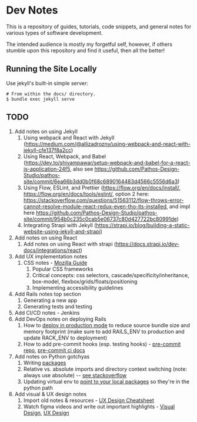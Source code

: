 # Dev Notes

This is a repository of guides, tutorials, code snippets, and general notes
for various types of software development.

The intended audience is mostly my forgetful self, however, if others stumble
upon this repository and find it useful, then all the better!

## Running the Site Locally

Use jekyll's built-in simple server:
```
# From within the docs/ directory.
$ bundle exec jekyll serve
```

## TODO

1. Add notes on using Jekyll
   1. Using webpack and React with Jekyll (https://medium.com/@allizadrozny/using-webpack-and-react-with-jekyll-cfe137f8a2cc)
   1. Using React, Webpack, and Babel (https://dev.to/shivampawar/setup-webpack-and-babel-for-a-react-js-application-24f5, also see https://github.com/Pathos-Design-Studio/pathos-site/commit/6ea66b3dd0b0f68c6890164483d4566c5556d6a3)
   1. Using Flow, ESLint, and Prettier (https://flow.org/en/docs/install/, https://flow.org/en/docs/tools/eslint/, option 2 here: https://stackoverflow.com/questions/51563112/flow-throws-error-cannot-resolve-module-react-redux-even-tho-its-installed, and impl here https://github.com/Pathos-Design-Studio/pathos-site/commit/954b0c235c0cab5e06737c80d427722bc80991de)
   1. Integrating Strapi with Jekyll (https://strapi.io/blog/building-a-static-website-using-jekyll-and-strapi)
1. Add notes on using React
   1. Add notes on using React with strapi (https://docs.strapi.io/dev-docs/integrations/react)
1. Add UX implementation notes
   1. CSS notes - [Mozilla Guide](https://developer.mozilla.org/en-US/docs/Learn/CSS)
      1. Popular CSS frameworks
      2. Critical concepts: css selectors, cascade/specificity/inheritance, box-model, flexbox/grids/floats/positioning
      3. Implementing accessibility guidelines
1. Add Rails notes top section
   1. Generating a new app
   1. Generating tests and testing
1. Add CI/CD notes - Jenkins
1. Add DevOps notes on deploying Rails
   1. How to [deploy in production mode](https://docs.aws.amazon.com/elasticbeanstalk/latest/dg/create_deploy_Ruby.container.html) to
      reduce source bundle size and memory footprint (make sure to add
      RAILS_ENV to production and update RACK_ENV to deployment)
   1. How to add pre-commit hooks (esp. testing hooks) - [pre-commit repo](https://github.com/jish/pre-commit), [pre-commit ci docs](https://jish.github.io/pre-commit/checks/ci/)
1. Add notes on Python gotchyas
   1. Writing [packages](https://docs.python.org/3/tutorial/modules.html#packages)
   1. Relative vs. absolute imports and directory context switching (note: always use absolute) -- [see stackoverflow](https://stackoverflow.com/questions/14132789/relative-imports-for-the-billionth-time)
   1. Updating virtual env to [point to your local packages](https://stackoverflow.com/questions/4757178/how-do-you-set-your-pythonpath-in-an-already-created-virtualenv/47184788#47184788) so they're in the python path
1. Add visual & UX design notes
   1. Import old notes & resources - [UX Design Cheatsheet](https://docs.google.com/document/d/1EM650-Spqyc-uiUeUZf2txY1c_74QC-SmctJwg2Nhi4/edit#)
   1. Watch figma videos and write out important highlights - [Visual Design](https://www.youtube.com/playlist?list=PLlJddLya2kqngHEHAEumTC7IP5dBJyq23), [UX Design](https://www.youtube.com/playlist?list=PLlJddLya2kqlIrrgpO8odTK-awv-jZ0of)
